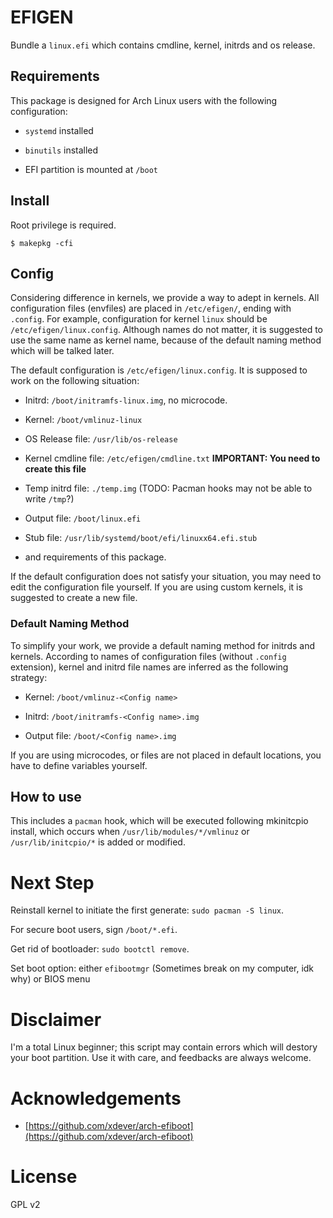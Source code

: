 # EFIGEN

Bundle a `linux.efi` which contains cmdline, kernel, initrds and os release.

## Requirements

This package is designed for Arch Linux users with the following configuration:

* `systemd` installed

* `binutils` installed

* EFI partition is mounted at `/boot`

## Install

Root privilege is required.

```shell
$ makepkg -cfi
```

## Config

Considering difference in kernels, we provide a way to adept in kernels. All configuration files (envfiles) are placed in `/etc/efigen/`, ending with `.config`. For example, configuration for kernel `linux` should be `/etc/efigen/linux.config`. Although names do not matter, it is suggested to use the same name as kernel name, because of the default naming method which will be talked later.

The default configuration is `/etc/efigen/linux.config`. It is supposed to work on the following situation:

* Initrd: `/boot/initramfs-linux.img`, no microcode.

* Kernel: `/boot/vmlinuz-linux`

* OS Release file: `/usr/lib/os-release`

* Kernel cmdline file: `/etc/efigen/cmdline.txt` **IMPORTANT: You need to create this file**

* Temp initrd file: `./temp.img` (TODO: Pacman hooks may not be able to write `/tmp`?)

* Output file: `/boot/linux.efi`

* Stub file: `/usr/lib/systemd/boot/efi/linuxx64.efi.stub`

* and requirements of this package.

If the default configuration does not satisfy your situation, you may need to edit the configuration file yourself. If you are using custom kernels, it is suggested to create a new file.

### Default Naming Method

To simplify your work, we provide a default naming method for initrds and kernels. According to names of configuration files (without `.config` extension), kernel and initrd file names are inferred as the following strategy: 

* Kernel: `/boot/vmlinuz-<Config name>`

* Initrd: `/boot/initramfs-<Config name>.img`

* Output file: `/boot/<Config name>.img`

If you are using microcodes, or files are not placed in default locations, you have to define variables yourself.

## How to use

This includes a `pacman` hook, which will be executed following mkinitcpio install, which occurs when `/usr/lib/modules/*/vmlinuz` or `/usr/lib/initcpio/*` is added or modified.

# Next Step

Reinstall kernel to initiate the first generate: `sudo pacman -S linux`.

For secure boot users, sign `/boot/*.efi`.

Get rid of bootloader: `sudo bootctl remove`.

Set boot option: either `efibootmgr` (Sometimes break on my computer, idk why) or BIOS menu

# Disclaimer

I'm a total Linux beginner; this script may contain errors which will destory your boot partition. Use it with care, and feedbacks are always welcome.

# Acknowledgements

* [https://github.com/xdever/arch-efiboot](https://github.com/xdever/arch-efiboot)

# License

GPL v2

